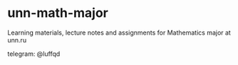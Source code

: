 # unn-math-major
Learning materials, lecture notes and assignments for Mathematics major at unn.ru

telegram: @luffqd